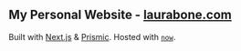 ## My Personal Website - [laurabone.com](https://laurabone.com)

Built with [Next.js](https://github.com/zeit/next.js) & [Prismic](https://prismic.io). Hosted with [`now`](https://zeit.co/now).


